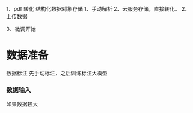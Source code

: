 
1、pdf 转化 结构化数据对象存储
	1、手动解析
	2、云服务存储，直接转化。
2、上传数据

3、微调开始


# 数据准备

数据标注  先手动标注，之后训练标注大模型

### 数据输入
如果数据较大